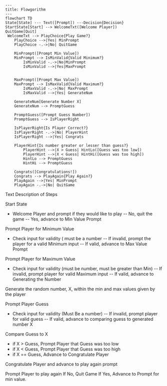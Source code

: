 ```mermaid
---
title: Flowgorithm
---
flowchart TD
State[State] --- Text([Prompt]) ---Decision{Decision}
StartState[Start] --> WelcomeTxt([Welcome Player])
QuitGame[Quit]
 WelcomeTxt --> PlayChoice{Play Game?}
    PlayChoice -->|Yes| MinPrompt
    PlayChoice -.->|No| QuitGame

    MinPrompt([Prompt Min Value])
    MinPrompt --> IsMinValid{Valid Minimum?}
        IsMinValid -.->|No|MinPrompt
        IsMinValid -->|Yes|MaxPrompt
        

    MaxPrompt([Prompt Max Value])
    MaxPrompt --> IsMaxValid{Valid Maximum?}
        IsMaxValid -.->|No| MaxPrompt
        IsMaxValid -->|Yes| GenerateNum

    GenerateNum[Generate Number X]
    GenerateNum --> PromptGuess
    
    PromptGuess([Prompt Guess Number])
    PromptGuess --> IsPlayerRight

    IsPlayerRight{Is Player Correct?}
    IsPlayerRight -.->|No| PlayerHint
    IsPlayerRight -->|Yes| Congrats

    PlayerHint{Is number greater or lesser than guess?}
        PlayerHint -->|X > Guess| HintLo([Guess was too low])
        PlayerHint -->|X < Guess| HintHi([Guess was too high])
        HintLo --> PromptGuess
        HintHi --> PromptGuess

    Congrats([Congratulations!])
    Congrats --> PlayAgain{Play Again?}
    PlayAgain -->|Yes| MinPrompt
    PlayAgain -.->|No| QuitGame

```

Text Description of Steps

Start State
- Welcome Player and prompt if they would like to play
-- No, quit the game
-- Yes, advance to Min Value Prompt

Prompt Player for Minimum Value
- Check input for validity ( must be a number
-- If invalid,  prompt the player for a valid Minimum input
-- If valid, advance to Max Value Prompt

Prompt Player for Maximum Value
- Check input for validity (must be number, must be greater than Min)
-- If invalid, prompt player for valid Maximum input
-- If valid, advance to Generating the Number

Generate the random number, X, within the min and max values given by the player

Prompt Player Guess
- Check input for validity (Must Be a number)
-- If invalid, prompt player for valid guess
-- If valid, advance to comparing guess to generated number X

Compare Guess to X
- if X > Guess, Prompt Player that Guess was too low
- if X < Guess, Prompt Player that Guess was too high
- if X == Guess, Advance to Congratulate Player

Congratulate Player and advance to play again prompt

Prompt Player to play again
If No, Quit Game
If Yes, Advance to Prompt for min value. 